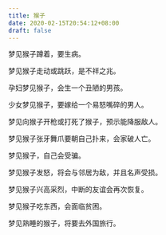 ```yaml
---
title: 猴子
date: 2020-02-15T20:54:12+08:00
draft: false
---
```


梦见猴子蹲着，要生病。


梦见猴子走动或跳跃，是不祥之兆。


孕妇梦见猴子，会生一个丑陋的男孩。


少女梦见猴子，要嫁给一个易怒嘴碎的男人。


梦见向猴子开枪或打死了猴子，预示能降服敌人。


梦见猴子张牙舞爪要朝自己扑来，会家破人亡。


梦见猴子，自己会受骗。


梦见猴子发怒，将会与邻居为敌，并且名声受损。


梦见猴子兴高采烈，中断的友谊会再次恢复。


梦见猴子吃东西，会面临贫困。


梦见熟睡的猴子，将要去外国旅行。
